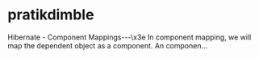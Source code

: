 # pratikdimble
Hibernate - Component Mappings---\x3e In component mapping, we will map the dependent object as a component. An componen…
